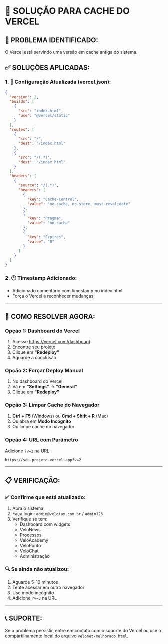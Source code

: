 # 🔧 **SOLUÇÃO PARA CACHE DO VERCEL**

## 🚨 **PROBLEMA IDENTIFICADO:**
O Vercel está servindo uma versão em cache antiga do sistema.

## ✅ **SOLUÇÕES APLICADAS:**

### **1. 📝 Configuração Atualizada (vercel.json):**
```json
{
  "version": 2,
  "builds": [
    {
      "src": "index.html",
      "use": "@vercel/static"
    }
  ],
  "routes": [
    {
      "src": "/",
      "dest": "/index.html"
    },
    {
      "src": "/(.*)",
      "dest": "/index.html"
    }
  ],
  "headers": [
    {
      "source": "/(.*)",
      "headers": [
        {
          "key": "Cache-Control",
          "value": "no-cache, no-store, must-revalidate"
        },
        {
          "key": "Pragma",
          "value": "no-cache"
        },
        {
          "key": "Expires",
          "value": "0"
        }
      ]
    }
  ]
}
```

### **2. 🕐 Timestamp Adicionado:**
- Adicionado comentário com timestamp no index.html
- Força o Vercel a reconhecer mudanças

---

## 🚀 **COMO RESOLVER AGORA:**

### **Opção 1: Dashboard do Vercel**
1. Acesse https://vercel.com/dashboard
2. Encontre seu projeto
3. Clique em **"Redeploy"**
4. Aguarde a conclusão

### **Opção 2: Forçar Deploy Manual**
1. No dashboard do Vercel
2. Vá em **"Settings"** → **"General"**
3. Clique em **"Redeploy"**

### **Opção 3: Limpar Cache do Navegador**
1. **Ctrl + F5** (Windows) ou **Cmd + Shift + R** (Mac)
2. Ou abra em **Modo Incógnito**
3. Ou limpe cache do navegador

### **Opção 4: URL com Parâmetro**
Adicione `?v=2` na URL:
```
https://seu-projeto.vercel.app?v=2
```

---

## 📋 **VERIFICAÇÃO:**

### **✅ Confirme que está atualizado:**
1. Abra o sistema
2. Faça login: `admin@velotax.com.br` / `admin123`
3. Verifique se tem:
   - Dashboard com widgets
   - VeloNews
   - Processos
   - VeloAcademy
   - VeloPonto
   - VeloChat
   - Administração

### **🔍 Se ainda não atualizou:**
1. Aguarde 5-10 minutos
2. Tente acessar em outro navegador
3. Use modo incógnito
4. Adicione `?v=3` na URL

---

## 📞 **SUPORTE:**
Se o problema persistir, entre em contato com o suporte do Vercel ou use o compartilhamento local do arquivo `velonet-melhorado.html`. 